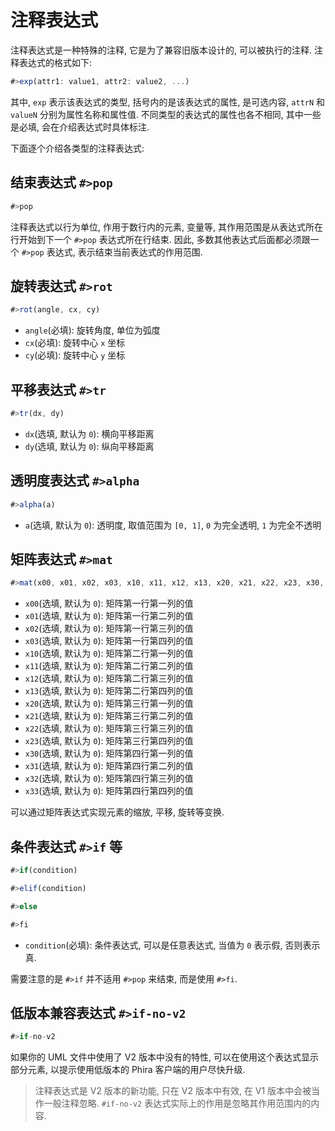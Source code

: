 # 注释表达式

注释表达式是一种特殊的注释, 它是为了兼容旧版本设计的, 可以被执行的注释. 注释表达式的格式如下: 

```js
#>exp(attr1: value1, attr2: value2, ...)
```

其中, `exp` 表示该表达式的类型, 括号内的是该表达式的属性, 是可选内容, `attrN` 和 `valueN` 分别为属性名称和属性值. 不同类型的表达式的属性也各不相同, 其中一些是必填, 会在介绍表达式时具体标注. 

下面逐个介绍各类型的注释表达式: 

## 结束表达式 `#>pop`

```js
#>pop
```
注释表达式以行为单位, 作用于数行内的元素, 变量等, 其作用范围是从表达式所在行开始到下一个 `#>pop` 表达式所在行结束. 因此, 多数其他表达式后面都必须跟一个 `#>pop` 表达式, 表示结束当前表达式的作用范围. 

## 旋转表达式 `#>rot`

```js
#>rot(angle, cx, cy)
```

- `angle`(必填): 旋转角度, 单位为弧度
- `cx`(必填): 旋转中心 `x` 坐标
- `cy`(必填): 旋转中心 `y` 坐标

## 平移表达式 `#>tr`

```js
#>tr(dx, dy)
```

- `dx`(选填, 默认为 `0`): 横向平移距离
- `dy`(选填, 默认为 `0`): 纵向平移距离

## 透明度表达式 `#>alpha`

```js
#>alpha(a)
```

- `a`(选填, 默认为 `0`): 透明度, 取值范围为 `[0, 1]`, `0` 为完全透明, `1` 为完全不透明

## 矩阵表达式 `#>mat`

```js
#>mat(x00, x01, x02, x03, x10, x11, x12, x13, x20, x21, x22, x23, x30, x31, x32, x33)
```

- `x00`(选填, 默认为 `0`): 矩阵第一行第一列的值
- `x01`(选填, 默认为 `0`): 矩阵第一行第二列的值
- `x02`(选填, 默认为 `0`): 矩阵第一行第三列的值
- `x03`(选填, 默认为 `0`): 矩阵第一行第四列的值
- `x10`(选填, 默认为 `0`): 矩阵第二行第一列的值
- `x11`(选填, 默认为 `0`): 矩阵第二行第二列的值
- `x12`(选填, 默认为 `0`): 矩阵第二行第三列的值
- `x13`(选填, 默认为 `0`): 矩阵第二行第四列的值
- `x20`(选填, 默认为 `0`): 矩阵第三行第一列的值
- `x21`(选填, 默认为 `0`): 矩阵第三行第二列的值
- `x22`(选填, 默认为 `0`): 矩阵第三行第三列的值
- `x23`(选填, 默认为 `0`): 矩阵第三行第四列的值
- `x30`(选填, 默认为 `0`): 矩阵第四行第一列的值
- `x31`(选填, 默认为 `0`): 矩阵第四行第二列的值
- `x32`(选填, 默认为 `0`): 矩阵第四行第三列的值
- `x33`(选填, 默认为 `0`): 矩阵第四行第四列的值

可以通过矩阵表达式实现元素的缩放, 平移, 旋转等变换. 

## 条件表达式 `#>if` 等

```js
#>if(condition)

#>elif(condition)

#>else

#>fi
```

- `condition`(必填): 条件表达式, 可以是任意表达式, 当值为 `0` 表示假, 否则表示真. 

需要注意的是 `#>if` 并不适用 `#>pop` 来结束, 而是使用 `#>fi`.

## 低版本兼容表达式 `#>if-no-v2`

```js
#>if-no-v2
```

如果你的 UML 文件中使用了 V2 版本中没有的特性, 可以在使用这个表达式显示部分元素, 以提示使用低版本的 Phira 客户端的用户尽快升级. 

> 注释表达式是 V2 版本的新功能, 只在 V2 版本中有效, 在 V1 版本中会被当作一般注释忽略. `#if-no-v2` 表达式实际上的作用是忽略其作用范围内的内容.